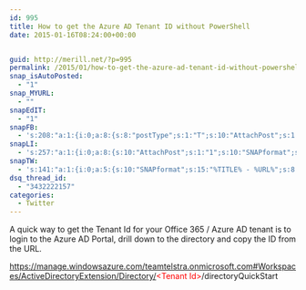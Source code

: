 ```yaml
---
id: 995
title: How to get the Azure AD Tenant ID without PowerShell
date: 2015-01-16T08:24:00+00:00


guid: http://merill.net/?p=995
permalink: /2015/01/how-to-get-the-azure-ad-tenant-id-without-powershell/
snap_isAutoPosted:
  - "1"
snap_MYURL:
  - ""
snapEdIT:
  - "1"
snapFB:
  - 's:208:"a:1:{i:0;a:8:{s:8:"postType";s:1:"T";s:10:"AttachPost";s:1:"2";s:10:"SNAPformat";s:10:"%FULLTEXT%";s:9:"isAutoImg";s:1:"A";s:8:"imgToUse";s:0:"";s:9:"isAutoURL";s:1:"A";s:8:"urlToUse";s:0:"";s:4:"doFB";i:0;}}";'
snapLI:
  - 's:257:"a:1:{i:0;a:8:{s:10:"AttachPost";s:1:"1";s:10:"SNAPformat";s:41:"New post has been published on %SITENAME%";s:11:"SNAPformatT";s:14:"{Blog} %TITLE%";s:9:"isAutoImg";s:1:"A";s:8:"imgToUse";s:0:"";s:9:"isAutoURL";s:1:"A";s:8:"urlToUse";s:0:"";s:4:"doLI";i:0;}}";'
snapTW:
  - 's:141:"a:1:{i:0;a:5:{s:10:"SNAPformat";s:15:"%TITLE% - %URL%";s:8:"attchImg";s:1:"1";s:9:"isAutoImg";s:1:"A";s:8:"imgToUse";s:0:"";s:4:"doTW";i:0;}}";'
dsq_thread_id:
  - "3432222157"
categories:
  - Twitter
---
```

A quick way to get the Tenant Id for your Office 365 / Azure AD tenant is to login to the Azure AD Portal, drill down to the directory and copy the ID from the URL.

https://manage.windowsazure.com/teamtelstra.onmicrosoft.com#Workspaces/ActiveDirectoryExtension/Directory/<span style="color: #ff0000;">&lt;Tenant Id&gt;</span>/directoryQuickStart